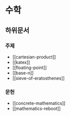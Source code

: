 # 수학

## 하위문서

### 주제

- [[cartesian-product]]
- [[katex]]
- [[floating-point]]
- [[base-n]]
- [[sieve-of-eratosthenes]]

### 문헌

- [[concrete-mathematics]]
- [[mathematics-reboot]]
